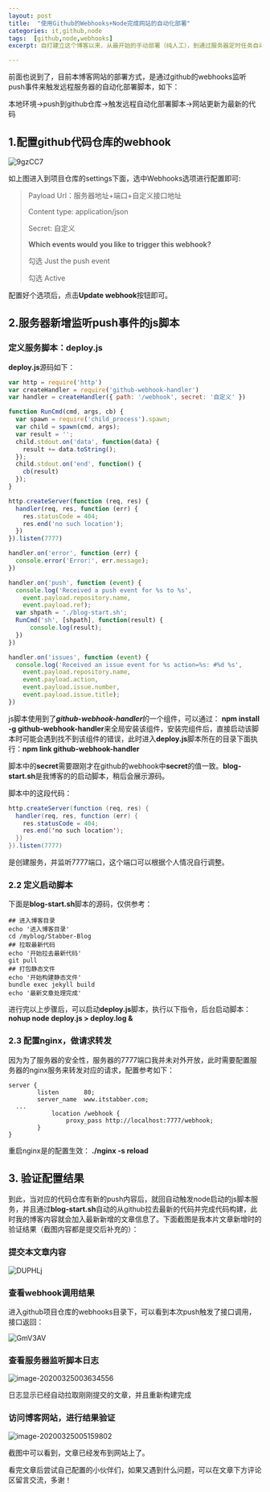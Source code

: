 ```yaml
---
layout: post
title:  "使用Github的Webhooks+Node完成网站的自动化部署"
categories: it,github,node
tags:  [github,node,webhooks]
excerpt: 自打建立这个博客以来，从最开始的手动部署（纯人工），到通过服务器定时任务自动拉去最新代码部署（不及时），通过jenkins构建，到现在的通过github的webhooks自动化部署，并做此文章以记录...

---
```


前面也说到了，目前本博客网站的部署方式，是通过github的webhooks监听push事件来触发远程服务器的自动化部署脚本，如下：

本地环境->push到github仓库->触发远程自动化部署脚本->网站更新为最新的代码

## 1.配置github代码仓库的webhook

![9gzCC7](http://image.itstabber.com/uPic/9gzCC7.png)

如上图进入到项目仓库的settings下面，选中Webhooks选项进行配置即可:

>Payload Url：服务器地址+端口+自定义接口地址
>
>Content type: application/json
>
>Secret: 自定义
>
>**Which events would you like to trigger this webhook?** 
>
>勾选 Just the push event
>
>勾选 Active

配置好个选项后，点击**Update webhook**按钮即可。

## 2.服务器新增监听push事件的js脚本

### 定义服务脚本：deploy.js

**deploy.js**源码如下：

```javascript
var http = require('http')
var createHandler = require('github-webhook-handler')
var handler = createHandler({ path: '/webhook', secret: '自定义' })

function RunCmd(cmd, args, cb) {
  var spawn = require('child_process').spawn;
  var child = spawn(cmd, args);
  var result = '';
  child.stdout.on('data', function(data) {
    result += data.toString();
  });
  child.stdout.on('end', function() {
    cb(result)
  });
}

http.createServer(function (req, res) {
  handler(req, res, function (err) {
    res.statusCode = 404;
    res.end('no such location');
  })
}).listen(7777)

handler.on('error', function (err) {
  console.error('Error:', err.message);
})

handler.on('push', function (event) {
  console.log('Received a push event for %s to %s',
    event.payload.repository.name,
    event.payload.ref);
  var shpath = './blog-start.sh';
  RunCmd('sh', [shpath], function(result) {
      console.log(result);
  })
})

handler.on('issues', function (event) {
  console.log('Received an issue event for %s action=%s: #%d %s',
    event.payload.repository.name,
    event.payload.action,
    event.payload.issue.number,
    event.payload.issue.title);
})
```

js脚本使用到了***github-webhook-handler***的一个组件，可以通过：  **npm install -g github-webhook-handler**来全局安装该组件，安装完组件后，直接启动该脚本时可能会遇到找不到该组件的错误，此时进入**deploy.js**脚本所在的目录下面执行：**npm link github-webhook-handler**

脚本中的**secret**需要跟刚才在github的webhook中**secret**的值一致。**blog-start.sh**是我博客的的启动脚本，稍后会展示源码。

脚本中的这段代码：

```java
http.createServer(function (req, res) {
  handler(req, res, function (err) {
    res.statusCode = 404;
    res.end('no such location');
  })
}).listen(7777)
```

是创建服务，并监听7777端口，这个端口可以根据个人情况自行调整。

### 2.2 定义启动脚本

下面是**blog-start.sh**脚本的源码，仅供参考：

```shell
## 进入博客目录
echo '进入博客目录'
cd /myblog/Stabber-Blog
## 拉取最新代码
echo '开始拉去最新代码'
git pull
## 打包静态文件
echo '开始构建静态文件'
bundle exec jekyll build
echo '最新文章处理完成'
```

进行完以上步骤后，可以启动**deploy.js**脚本，执行以下指令，后台启动脚本：**nohup node deploy.js > deploy.log &**

### 2.3 配置nginx，做请求转发

因为为了服务器的安全性，服务器的7777端口我并未对外开放，此时需要配置服务器的nginx服务来转发对应的请求，配置参考如下：

```nginx
server {
        listen       80;
        server_name  www.itstabber.com;
  ...
  			location /webhook {
                proxy_pass http://localhost:7777/webhook;
        }
}
```

重启nginx是的配置生效： **./nginx -s reload**

## 3. 验证配置结果

到此，当对应的代码仓库有新的push内容后，就回自动触发node启动的js脚本服务，并且通过**blog-start.sh**自动的从github拉去最新的代码并完成代码构建，此时我的博客内容就会加入最新新增的文章信息了。下面截图是我本片文章新增时的验证结果（截图内容都是提交后补充的）：

### 提交本文章内容

![DUPHLj](http://image.itstabber.com/uPic/DUPHLj.png)

### 查看webhook调用结果

进入github项目仓库的webhooks目录下，可以看到本次push触发了接口调用，接口返回：

![GmV3AV](http://image.itstabber.com/uPic/GmV3AV.png)

### 查看服务器监听脚本日志

![image-20200325003634556](http://image.itstabber.com/uPic/image-20200325003634556.png)

日志显示已经自动拉取刚刚提交的文章，并且重新构建完成

### 访问博客网站，进行结果验证

![image-20200325005159802](http://image.itstabber.com/uPic/image-20200325005159802.png)

截图中可以看到，文章已经发布到网站上了。

看完文章后尝试自己配置的小伙伴们，如果又遇到什么问题，可以在文章下方评论区留言交流，多谢！